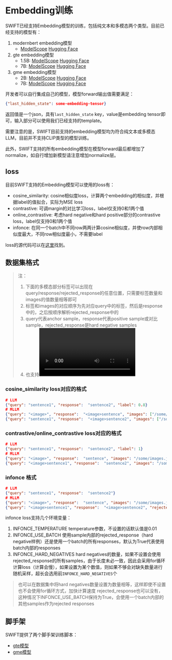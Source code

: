 # Embedding训练

SWIFT已经支持Embedding模型的训练，包括纯文本和多模态两个类型。目前已经支持的模型有：

1. modernbert embedding模型
   - [ModelScope](https://modelscope.cn/models/iic/gte-modernbert-base) [Hugging Face](https://huggingface.co/Alibaba-NLP/gte-modernbert-base)
2. gte embedding模型
   - 1.5B: [ModelScope](https://www.modelscope.cn/models/iic/gte_Qwen2-1.5B-instruct) [Hugging Face](https://huggingface.co/Alibaba-NLP/gte-Qwen2-1.5B-instruct)
   - 7B: [ModelScope](https://www.modelscope.cn/models/iic/gte_Qwen2-7B-instruct) [Hugging Face](https://huggingface.co/Alibaba-NLP/gte-Qwen2-7B-instruct)
3. gme embedding模型
   - 2B: [ModelScope](https://www.modelscope.cn/models/iic/gme-Qwen2-VL-2B-Instruct) [Hugging Face](https://huggingface.co/Alibaba-NLP/gme-Qwen2-VL-2B-Instruct)
   - 7B: [ModelScope](https://www.modelscope.cn/models/iic/gme-Qwen2-VL-7B-Instruct) [Hugging Face](https://huggingface.co/Alibaba-NLP/gme-Qwen2-VL-7B-Instruct)

开发者可以自行集成自己的模型，模型forward输出值需要满足：

```json
{"last_hidden_state": some-embedding-tensor}
```

返回值是一个json，具有`last_hidden_state` key，value是embedding tensor即可，输入部分可以使用我们已经支持的template。

需要注意的是，SWIFT目前支持的embedding模型均为符合纯文本或多模态LLM，目前并不支持CLIP类型的模型训练。

此外，SWIFT支持的所有embedding模型在模型forward最后都增加了normalize，如自行增加新模型请注意增加normalize层。

## loss

目前SWIFT支持的Embedding模型可以使用的loss有：

- cosine_similarity: cosine相似度loss，计算两个embedding的相似度，并根据label的值拟合，实际为MSE loss
- contrastive: 可调margin的对比学习loss，label仅支持0和1两个值
- online_contrastive: 考虑hard negative和hard positive部分的contrastive loss，label仅支持0和1两个值
- infonce: 在同一个batch中不同row两两计算cosine相似度，并使row内部相似度最大，不同row相似度最小，不需要label

loss的源代码可以在[这里](https://github.com/modelscope/ms-swift/blob/main/swift/plugin/loss.py)找到。

## 数据集格式

> 注：
> 1. 下面的多模态部分<image>标签可以出现在query/response/rejected_response的任意位置，只需要标签数量和images的值数量相等即可
> 2. 标签和images的对应顺序为先对应query中的<image>标签，然后是response中的，之后按顺序解析rejected_response中的
> 3. query代表anchor sample，response代表positive sample或对比sample，rejected_response是hard negative samples
> 4. 也支持<video>, <audio>标签，即天然支持video和audio的embedding

### cosine_similarity loss对应的格式

```json lines
# LLM
{"query": "sentence1", "response":  "sentence2", "label": 0.8}
# MLLM
{"query": "<image>", "response":  "<image>sentence", "images": ["/some/images1.jpg", "/some/images2.jpg"], "label": 0.7}
{"query": "sentence1", "response":  "<image>sentence2", "images": ["/some/images1.jpg"], "label": 0.7}
```


### contrastive/online_contrastive loss对应的格式

```json lines
# LLM
{"query": "sentence1", "response":  "sentence2", "label": 1}
# MLLM
{"query": "<image>", "response":  "sentence", "images": "/some/images.jpg", "label": 1}
{"query": "<image>sentence1", "response":  "sentence2", "images": "/some/images.jpg", "label": 0}
```

### infonce 格式

```json lines
# LLM
{"query": "sentence1", "response":  "sentence2"}
# MLLM
{"query": "<image>", "response":  "sentence", "images": "/some/images.jpg"}
{"query": "<image>sentence1", "response":  "<image>sentence2", "rejected_response": ["<image>sentence1", "<image>sentence2"], "images": ["/some/images.jpg", "/some/images.jpg", "/some/images.jpg", "/some/images.jpg"]}
```

infonce loss支持几个环境变量：
1. INFONCE_TEMPERATURE temperature参数，不设置的话默认值是0.01
2. INFONCE_USE_BATCH 使用sample内部的rejected_response（hard negative样例）还是使用一个batch的所有responses，默认为True代表使用batch内部的responses
3. INFONCE_HARD_NEGATIVES hard negatives的数量，如果不设置会使用rejected_response的所有samples，由于长度未必一致，因此会采用for循环计算loss（计算会慢），如果设置为某个数值，则如果不够会对缺失数量进行随机采样，超长会选用前`INFONCE_HARD_NEGATIVES`个

> 也可以在数据集中将hard negatives数量设置为数量相等，这样即使不设置也不会使用for循环方式，加快计算速度
> rejected_response也可以没有，这种情况下INFONCE_USE_BATCH保持为True，会使用一个batch内部的其他samples作为rejected responses

## 脚手架

SWIFT提供了两个脚手架训练脚本：

- [gte模型](https://github.com/tastelikefeet/swift/blob/main/examples/train/embedding/train_gte.sh)
- [gme模型](https://github.com/tastelikefeet/swift/blob/main/examples/train/embedding/train_gme.sh)
